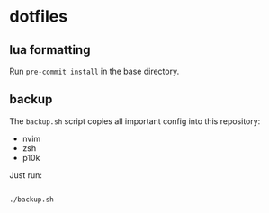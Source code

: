 # dotfiles

## lua formatting

Run `pre-commit install` in the base directory.

## backup

The `backup.sh` script copies all important config into this repository:
- nvim
- zsh
- p10k

Just run:

```Bash

./backup.sh

```

